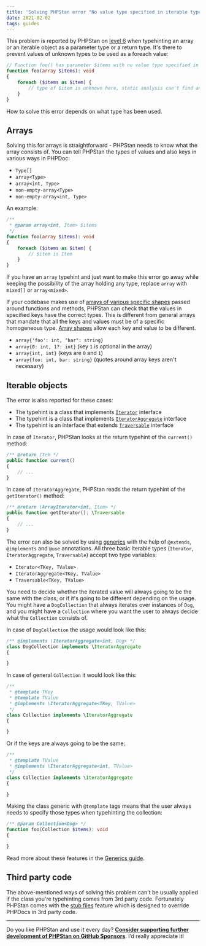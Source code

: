 ```yaml
---
title: 'Solving PHPStan error "No value type specified in iterable type"'
date: 2021-02-02
tags: guides
---
```


This problem is reported by PHPStan on [level 6](/user-guide/rule-levels) when typehinting an array or an iterable object as a parameter type or a return type. It's there to prevent values of unknown types to be used as a foreach value:

```php
// Function foo() has parameter $items with no value type specified in iterable type array.
function foo(array $items): void
{
	foreach ($items as $item) {
		// type of $item is unknown here, static analysis can't find any bugs
	}
}
```

How to solve this error depends on what type has been used.

Arrays
------------------------

Solving this for arrays is straightforward - PHPStan needs to know what the array consists of. You can tell PHPStan the types of values and also keys in various ways in PHPDoc:

* `Type[]`
* `array<Type>`
* `array<int, Type>`
* `non-empty-array<Type>`
* `non-empty-array<int, Type>`

An example:

```php
/**
 * @param array<int, Item> $items
 */
function foo(array $items): void
{
	foreach ($items as $item) {
		// $item is Item
	}
}
```

If you have an `array` typehint and just want to make this error go away while keeping the possibility of the array holding any type, replace `array` with `mixed[]` or `array<mixed>`.

If your codebase makes use of [arrays of various specific shapes](/writing-php-code/phpdoc-types#array-shapes) passed around functions and methods, PHPStan can check that the values in specified keys have the correct types. This is different from general arrays that mandate that all the keys and values must be of a specific homogeneous type. [Array shapes](/writing-php-code/phpdoc-types#array-shapes) allow each key and value to be different.

* `array{'foo': int, "bar": string}`
* `array{0: int, 1?: int}` (key `1` is optional in the array)
* `array{int, int}` (keys are `0` and `1`)
* `array{foo: int, bar: string}` (quotes around array keys aren't necessary)

Iterable objects
------------------------

The error is also reported for these cases:

* The typehint is a class that implements [`Iterator`](https://www.php.net/manual/en/class.iterator.php) interface
* The typehint is a class that implements [`IteratorAggregate`](https://www.php.net/manual/en/class.iteratoraggregate.php) interface
* The typehint is an interface that extends [`Traversable`](https://www.php.net/manual/en/class.traversable.php) interface

In case of `Iterator`, PHPStan looks at the return typehint of the `current()` method:

```php
/** @return Item */
public function current()
{
	// ...
}
```

In case of `IteratorAggregate`, PHPStan reads the return typehint of the `getIterator()` method:

```php
/** @return \ArrayIterator<int, Item> */
public function getIterator(): \Traversable
{
	// ...
}
```

The error can also be solved by using [generics](/blog/generics-in-php-using-phpdocs) with the help of `@extends`, `@implements` and `@use` annotations. All three basic iterable types (`Iterator`, `IteratorAggregate`, `Traversable`) accept two type variables:

* `Iterator<TKey, TValue>`
* `IteratorAggregate<TKey, TValue>`
* `Traversable<TKey, TValue>`

You need to decide whether the iterated value will always going to be the same with the class, or if it's going to be different depending on the usage.  You might have a `DogCollection` that always iterates over instances of `Dog`, and you might have a `Collection` where you want the user to always decide what the `Collection` consists of.

In case of `DogCollection` the usage would look like this:

```php
/** @implements \IteratorAggregate<int, Dog> */
class DogCollection implements \IteratorAggregate
{

}
```

In case of general `Collection` it would look like this:

```php
/**
 * @template TKey
 * @template TValue
 * @implements \IteratorAggregate<TKey, TValue>
 */
class Collection implements \IteratorAggregate
{

}
```

Or if the keys are always going to be the same:

```php
/**
 * @template TValue
 * @implements \IteratorAggregate<int, TValue>
 */
class Collection implements \IteratorAggregate
{

}
```

Making the class generic with `@template` tags means that the user always needs to specify those types when typehinting the collection:

```php
/** @param Collection<Dog> */
function foo(Collection $items): void
{

}
```

Read more about these features in the [Generics guide](/blog/generics-in-php-using-phpdocs).

Third party code
------------------------

The above-mentioned ways of solving this problem can't be usually applied if the class you're typehinting comes from 3rd party code. Fortunately PHPStan comes with the [stub files](/user-guide/stub-files) feature which is designed to override PHPDocs in 3rd party code.

---

Do you like PHPStan and use it every day? [**Consider supporting further development of PHPStan on GitHub Sponsors**](https://github.com/sponsors/ondrejmirtes/). I’d really appreciate it!
